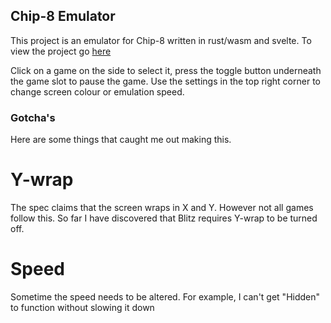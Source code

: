 ## Chip-8 Emulator

This project is an emulator for Chip-8 written in rust/wasm and svelte.
To view the project go [here](https://quarknerd.github.io/chip-8-svelte-wasm/)

Click on a game on the side to select it, press the toggle button underneath the game slot to pause the game. Use the settings in the top right corner to change screen colour
or emulation speed.

### Gotcha's

Here are some things that caught me out making this.

# Y-wrap

The spec claims that the screen wraps in X and Y. However not all games follow this.
So far I have discovered that Blitz requires Y-wrap to be turned off.

# Speed

Sometime the speed needs to be altered. For example, I can't get "Hidden" to function without slowing it down